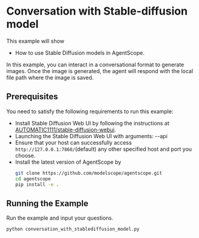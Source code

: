 # Conversation with Stable-diffusion model

This example will show
- How to use Stable Diffusion models in AgentScope.

In this example, you can interact in a conversational format to generate images.
Once the image is generated, the agent will respond with the local file path where the image is saved.

## Prerequisites

You need to satisfy the following requirements to run this example:

- Install Stable Diffusion Web UI by following the instructions at [AUTOMATIC1111/stable-diffusion-webui](https://github.com/AUTOMATIC1111/stable-diffusion-webui).
- Launching the Stable Diffusion Web UI with arguments: --api
- Ensure that your host can successfully access `http://127.0.0.1:7860/`(default) any other specified host and port you choose.
- Install the latest version of AgentScope by
    ```bash
    git clone https://github.com/modelscope/agentscope.git
    cd agentscope
    pip install -e .
    ```

## Running the Example
Run the example and input your questions.
```bash
python conversation_with_stablediffusion_model.py
```